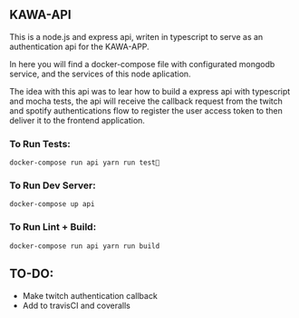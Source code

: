## KAWA-API

This is a node.js and express api, writen in typescript
to serve as an authentication api for the KAWA-APP.

In here you will find a docker-compose file with configurated
mongodb service, and the services of this node aplication. 

The idea with this api was to lear how to build a express api
with typescript and mocha tests, the api will receive the
callback request from the twitch and spotify authentications
flow to register the user access token to then deliver it to
the frontend application. 

### To Run Tests: 
`docker-compose run api yarn run test`

### To Run Dev Server: 
`docker-compose up api`

### To Run Lint + Build: 
`docker-compose run api yarn run build`


## TO-DO:
- Make twitch authentication callback
- Add to travisCI and coveralls
